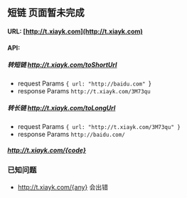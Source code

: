 ## 短链 页面暂未完成
#### URL: [http://t.xiayk.com](http://t.xiayk.com)
#### API: 
##### 转短链 http://t.xiayk.com/toShortUrl
- request Params 
`{
	url: "http://baidu.com"
`}
- response Params
`
http://t.xiayk.com/3M73qu
`

##### 转长链 http://t.xiayk.com/toLongUrl
- request Params
`{
	url: "http://t.xiayk.com/3M73qu"
}`
- response Params
`
http://baidu.com/
`

##### http://t.xiayk.com/{code}

### 已知问题
- http://t.xiayk.com/{any} 会出错
